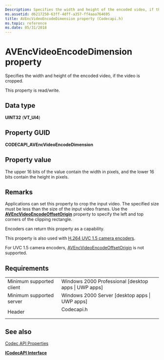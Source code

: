 ```yaml
---
Description: Specifies the width and height of the encoded video, if the video is cropped.
ms.assetid: d6217250-63ff-4dff-a357-ff4aaa764695
title: AVEncVideoEncodeDimension property (Codecapi.h)
ms.topic: reference
ms.date: 05/31/2018
---
```


# AVEncVideoEncodeDimension property

Specifies the width and height of the encoded video, if the video is cropped.

This property is read/write.

## Data type

**UINT32** (**VT\_UI4**)

## Property GUID

**CODECAPI\_AVEncVideoEncodeDimension**

## Property value

The upper 16 bits of the value contain the width in pixels, and the lower 16 bits contain the height in pixels.

## Remarks

Applications can set this property to crop the input video. The specified size must be less than the size of the input video frames. Use the [**AVEncVideoEncodeOffsetOrigin**](avencvideoencodeoffsetorigin-property.md) property to specify the left and top corners of the clipping rectangle.

Encoders can return this property as a capability.

This property is also used with [H.264 UVC 1.5 camera encoders](/windows/desktop/medfound/camera-encoder-h264-uvc-1-5).

For UVC 1.5 camera encoders, [AVEncVideoEncodeOffsetOrigin](avencvideoencodeoffsetorigin-property.md) is not supported.

## Requirements



|                                     |                                                                                       |
|-------------------------------------|---------------------------------------------------------------------------------------|
| Minimum supported client<br/> | Windows 2000 Professional \[desktop apps \| UWP apps\]<br/>                     |
| Minimum supported server<br/> | Windows 2000 Server \[desktop apps \| UWP apps\]<br/>                           |
| Header<br/>                   | <dl> <dt>Codecapi.h</dt> </dl> |



## See also

<dl> <dt>

[Codec API Properties](codec-api-properties.md)
</dt> <dt>

[**ICodecAPI Interface**](/windows/desktop/api/Strmif/nn-strmif-icodecapi)
</dt> </dl>

 

